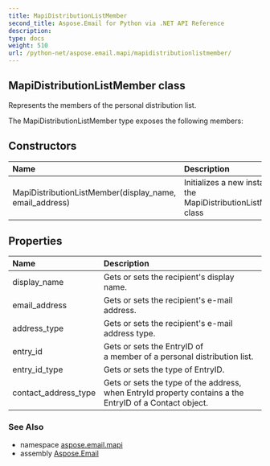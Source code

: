 ```yaml
---
title: MapiDistributionListMember
second_title: Aspose.Email for Python via .NET API Reference
description: 
type: docs
weight: 510
url: /python-net/aspose.email.mapi/mapidistributionlistmember/
---
```


## MapiDistributionListMember class

Represents the members of the personal distribution list.

The MapiDistributionListMember type exposes the following members:
## Constructors
| Name | Description |
| :- | :- |
|MapiDistributionListMember(display_name, email_address)|Initializes a new instance of the MapiDistributionListMember class|
## Properties
| Name | Description |
| :- | :- |
|display_name|Gets or sets the recipient's display name.|
|email_address|Gets or sets the recipient's e-mail address.|
|address_type|Gets or sets the recipient's e-mail address type.|
|entry_id|Gets or sets the EntryID of <br/>            a member of a personal distribution list.|
|entry_id_type|Gets or sets the type of EntryID.|
|contact_address_type|Gets or sets the type of the  address,<br/>            when EntryId property contains a the EntryID of a Contact object.|

### See Also

* namespace [aspose.email.mapi](/email/python-net/aspose.email.mapi/)
* assembly [Aspose.Email](/email/python-net/)

